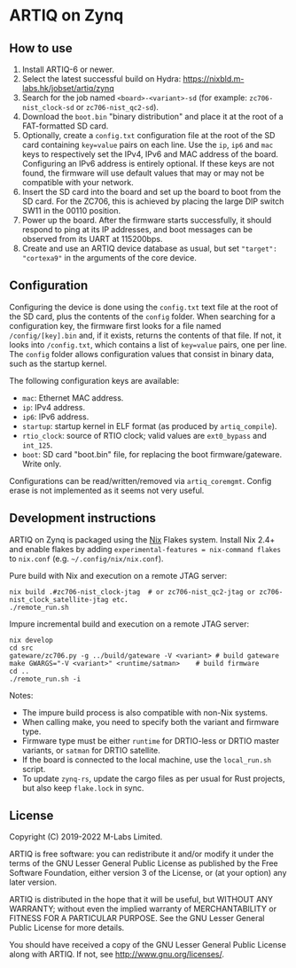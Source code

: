 ARTIQ on Zynq
=============

How to use
----------

1. Install ARTIQ-6 or newer.
2. Select the latest successful build on Hydra: https://nixbld.m-labs.hk/jobset/artiq/zynq
3. Search for the job named ``<board>-<variant>-sd`` (for example: ``zc706-nist_clock-sd`` or ``zc706-nist_qc2-sd``).
4. Download the ``boot.bin`` "binary distribution" and place it at the root of a FAT-formatted SD card.
5. Optionally, create a ``config.txt`` configuration file at the root of the SD card containing ``key=value`` pairs on each line. Use the ``ip``, ``ip6`` and ``mac`` keys to respectively set the IPv4, IPv6 and MAC address of the board. Configuring an IPv6 address is entirely optional. If these keys are not found, the firmware will use default values that may or may not be compatible with your network.
6. Insert the SD card into the board and set up the board to boot from the SD card. For the ZC706, this is achieved by placing the large DIP switch SW11 in the 00110 position.
7. Power up the board. After the firmware starts successfully, it should respond to ping at its IP addresses, and boot messages can be observed from its UART at 115200bps.
8. Create and use an ARTIQ device database as usual, but set ``"target": "cortexa9"`` in the arguments of the core device.

Configuration
-------------

Configuring the device is done using the ``config.txt`` text file at the root of the SD card, plus the contents of the ``config`` folder. When searching for a configuration key, the firmware first looks for a file named ``/config/[key].bin`` and, if it exists, returns the contents of that file. If not, it looks into ``/config.txt``, which contains a list of ``key=value`` pairs, one per line. The ``config`` folder allows configuration values that consist in binary data, such as the startup kernel.

The following configuration keys are available:

- ``mac``: Ethernet MAC address.
- ``ip``: IPv4 address.
- ``ip6``: IPv6 address.
- ``startup``: startup kernel in ELF format (as produced by ``artiq_compile``).
- ``rtio_clock``: source of RTIO clock; valid values are ``ext0_bypass`` and ``int_125``.
- ``boot``: SD card "boot.bin" file, for replacing the boot firmware/gateware. Write only.

Configurations can be read/written/removed via ``artiq_coremgmt``. Config erase is
not implemented as it seems not very useful.

Development instructions
------------------------

ARTIQ on Zynq is packaged using the [Nix](https://nixos.org) Flakes system. Install Nix 2.4+ and enable flakes by adding ``experimental-features = nix-command flakes`` to ``nix.conf`` (e.g. ``~/.config/nix/nix.conf``). 

Pure build with Nix and execution on a remote JTAG server:

```shell
nix build .#zc706-nist_clock-jtag  # or zc706-nist_qc2-jtag or zc706-nist_clock_satellite-jtag etc.
./remote_run.sh
```

Impure incremental build and execution on a remote JTAG server:

```shell
nix develop
cd src
gateware/zc706.py -g ../build/gateware -V <variant> # build gateware
make GWARGS="-V <variant>" <runtime/satman>    # build firmware
cd ..
./remote_run.sh -i
```

Notes:

- The impure build process is also compatible with non-Nix systems.
- When calling make, you need to specify both the variant and firmware type.
- Firmware type must be either ``runtime`` for DRTIO-less or DRTIO master variants, or ``satman`` for DRTIO satellite.
- If the board is connected to the local machine, use the ``local_run.sh`` script.
- To update ``zynq-rs``, update the cargo files as per usual for Rust projects, but also keep ``flake.lock`` in sync.

License
-------

Copyright (C) 2019-2022 M-Labs Limited.

ARTIQ is free software: you can redistribute it and/or modify
it under the terms of the GNU Lesser General Public License as published by
the Free Software Foundation, either version 3 of the License, or
(at your option) any later version.

ARTIQ is distributed in the hope that it will be useful,
but WITHOUT ANY WARRANTY; without even the implied warranty of
MERCHANTABILITY or FITNESS FOR A PARTICULAR PURPOSE.  See the
GNU Lesser General Public License for more details.

You should have received a copy of the GNU Lesser General Public License
along with ARTIQ.  If not, see <http://www.gnu.org/licenses/>.

